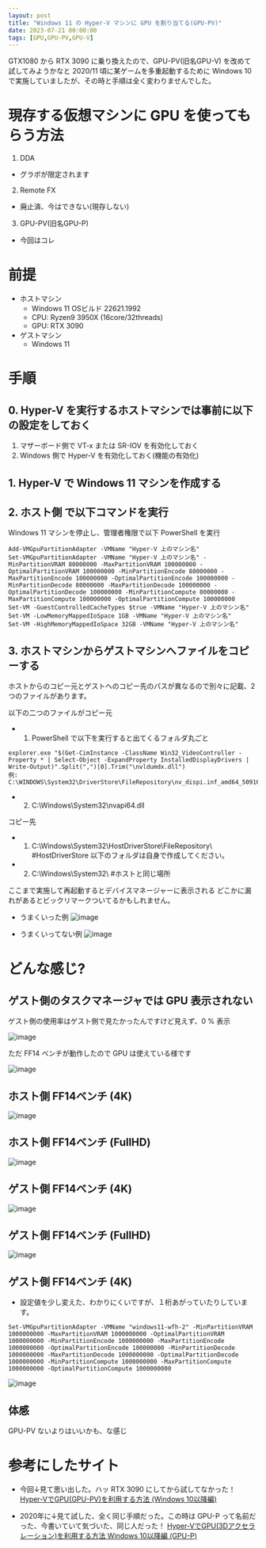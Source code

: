 ```yaml
---
layout: post
title: "Windows 11 の Hyper-V マシンに GPU を割り当てる(GPU-PV)"
date: 2023-07-21 00:00:00
tags: [GPU,GPU-PV,GPU-V]
---
```


GTX1080 から RTX 3090 に乗り換えたので、GPU-PV(旧名GPU-V) を改めて試してみようかなと
2020/11 頃に某ゲームを多重起動するために Windows 10 で実施していましたが、その時と手順は全く変わりませんでした。

# 現存する仮想マシンに GPU を使ってもらう方法

1. DDA
  - グラボが限定されます
2. Remote FX
  - 廃止済、今はできない(現存しない)
3. GPU-PV(旧名GPU-P)
  - 今回はコレ

# 前提

- ホストマシン
  - Windows 11 OSビルド 22621.1992
  - CPU: Ryzen9 3950X (16core/32threads)
  - GPU: RTX 3090
- ゲストマシン
  - Windows 11

# 手順
## 0. Hyper-V を実行するホストマシンでは事前に以下の設定をしておく
1. マザーボード側で VT-x または SR-IOV を有効化しておく
2. Windows 側で Hyper-V を有効化しておく(機能の有効化)

## 1. Hyper-V で Windows 11 マシンを作成する

## 2. ホスト側 で以下コマンドを実行

Windows 11 マシンを停止し、管理者権限で以下 PowerShell を実行

```
Add-VMGpuPartitionAdapter -VMName "Hyper-V 上のマシン名"
Set-VMGpuPartitionAdapter -VMName "Hyper-V 上のマシン名" -MinPartitionVRAM 80000000 -MaxPartitionVRAM 100000000 -OptimalPartitionVRAM 100000000 -MinPartitionEncode 80000000 -MaxPartitionEncode 100000000 -OptimalPartitionEncode 100000000 -MinPartitionDecode 80000000 -MaxPartitionDecode 100000000 -OptimalPartitionDecode 100000000 -MinPartitionCompute 80000000 -MaxPartitionCompute 100000000 -OptimalPartitionCompute 100000000
Set-VM -GuestControlledCacheTypes $true -VMName "Hyper-V 上のマシン名"
Set-VM -LowMemoryMappedIoSpace 1GB -VMName "Hyper-V 上のマシン名"
Set-VM -HighMemoryMappedIoSpace 32GB -VMName "Hyper-V 上のマシン名"
```

## 3. ホストマシンからゲストマシンへファイルをコピーする

ホストからのコピー元とゲストへのコピー先のパスが異なるので別々に記載、2つのファイルがあります。

以下の二つのファイルがコピー元

- 1. PowerShell で以下を実行すると出てくるフォルダ丸ごと
```
explorer.exe "$(Get-CimInstance -ClassName Win32_VideoController -Property * | Select-Object -ExpandProperty InstalledDisplayDrivers | Write-Output)".Split(",")[0].Trim("\nvldumdx.dll")
例: C:\WINDOWS\System32\DriverStore\FileRepository\nv_dispi.inf_amd64_50916785244854f2
```
- 2. C:\Windows\System32\nvapi64.dll

コピー先

- 1. C:\Windows\System32\HostDriverStore\FileRepository\ #HostDriverStore 以下のフォルダは自身で作成してください。
- 2. C:\Windows\System32\ #ホストと同じ場所

ここまで実施して再起動するとデバイスマネージャーに表示される
どこかに漏れがあるとビックリマークついてるかもしれません。

- うまくいった例
![image](https://github.com/sakkuntyo/sakkuntyo.github.io/assets/20591351/708cfc42-4db9-4f95-a03d-e1de05d2f1b6)

- うまくいってない例
![image](https://github.com/sakkuntyo/sakkuntyo.github.io/assets/20591351/9fb5bf88-ab77-4257-94b7-2e42c21e20ee)

# どんな感じ?

## ゲスト側のタスクマネージャでは GPU 表示されない

ゲスト側の使用率はゲスト側で見たかったんですけど見えず、0 % 表示

![image](https://github.com/sakkuntyo/sakkuntyo.github.io/assets/20591351/452c8eda-3333-4df8-900c-af96dcdcd6f9)

ただ FF14 ベンチが動作したので GPU は使えている様です

![image](https://github.com/sakkuntyo/sakkuntyo.github.io/assets/20591351/6290fd3d-3a9f-48f2-ac46-8eebe1020d47)

## ホスト側 FF14ベンチ (4K)

![image](https://github.com/sakkuntyo/sakkuntyo.github.io/assets/20591351/3de6f240-9355-4981-8d68-145f6bcdda04)

## ホスト側 FF14ベンチ (FullHD)

![image](https://github.com/sakkuntyo/sakkuntyo.github.io/assets/20591351/e8bf8e6a-7476-4e1f-b695-5a3a8a121a16)

## ゲスト側 FF14ベンチ (4K)

![image](https://github.com/sakkuntyo/sakkuntyo.github.io/assets/20591351/5696061f-fb6e-485e-a304-02cbbb8ff513)

## ゲスト側 FF14ベンチ (FullHD)

![image](https://github.com/sakkuntyo/sakkuntyo.github.io/assets/20591351/37358b6a-7eb8-4be8-8842-c760df63db21)

## ゲスト側 FF14ベンチ (4K)

- 設定値を少し変えた、わかりにくいですが、１桁あがっていたりしています。
```
Set-VMGpuPartitionAdapter -VMName "windows11-wfh-2" -MinPartitionVRAM 1000000000 -MaxPartitionVRAM 1000000000 -OptimalPartitionVRAM 1000000000 -MinPartitionEncode 1000000000 -MaxPartitionEncode 1000000000 -OptimalPartitionEncode 100000000 -MinPartitionDecode 1000000000 -MaxPartitionDecode 1000000000 -OptimalPartitionDecode 1000000000 -MinPartitionCompute 1000000000 -MaxPartitionCompute 1000000000 -OptimalPartitionCompute 1000000000
```

![image](https://github.com/sakkuntyo/sakkuntyo.github.io/assets/20591351/c64c73ef-100b-4e1b-a0fe-a4cc66e2b45c)

## 体感

GPU-PV ないよりはいいかも、な感じ

# 参考にしたサイト

- 今回↓見て思い出した。ハッ RTX 3090 にしてから試してなかった！
[Hyper-VでGPU(GPU-PV)を利用する方法 (Windows 10以降編)](https://qiita.com/Hyper-W/items/e189790fd4534d9d51ad)

- 2020年に↓見て試した、全く同じ手順だった。この時は GPU-P って名前だった、今書いていて気づいた、同じ人だった！
[Hyper-VでGPU(3Dアクセラレーション)を利用する方法 Windows 10以降編 (GPU-P)](https://qiita.com/Hyper-W/items/3a2c7ff1d983deb80070)

